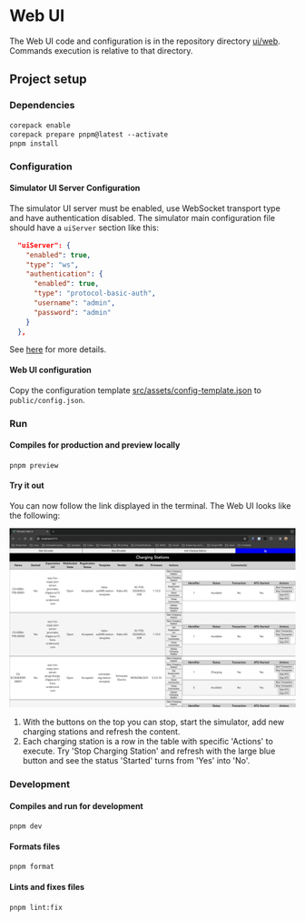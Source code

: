 # Web UI

The Web UI code and configuration is in the repository directory [ui/web](./../../ui/web/). Commands execution is relative to that directory.

## Project setup

### Dependencies

```shell
corepack enable
corepack prepare pnpm@latest --activate
pnpm install
```

### Configuration

#### Simulator UI Server Configuration

The simulator UI server must be enabled, use WebSocket transport type and have authentication disabled. The simulator main configuration file should have a `uiServer` section like this:

```json
  "uiServer": {
    "enabled": true,
    "type": "ws",
    "authentication": {
      "enabled": true,
      "type": "protocol-basic-auth",
      "username": "admin",
      "password": "admin"
    }
  },
```

See [here](./../../README.md#charging-stations-simulator-configuration) for more details.

#### Web UI configuration

Copy the configuration template [src/assets/config-template.json](./src/assets/config-template.json) to `public/config.json`.

### Run

#### Compiles for production and preview locally

```shell
pnpm preview
```

#### Try it out

You can now follow the link displayed in the terminal. The Web UI looks like the following:

![webui](./src/assets/webui.png)

1. With the buttons on the top you can stop, start the simulator, add new charging stations and refresh the content.
2. Each charging station is a row in the table with specific 'Actions' to execute. Try 'Stop Charging Station' and refresh with the large blue button and see the status 'Started' turns from 'Yes' into 'No'.

### Development

#### Compiles and run for development

```shell
pnpm dev
```

#### Formats files

```shell
pnpm format
```

#### Lints and fixes files

```shell
pnpm lint:fix
```

